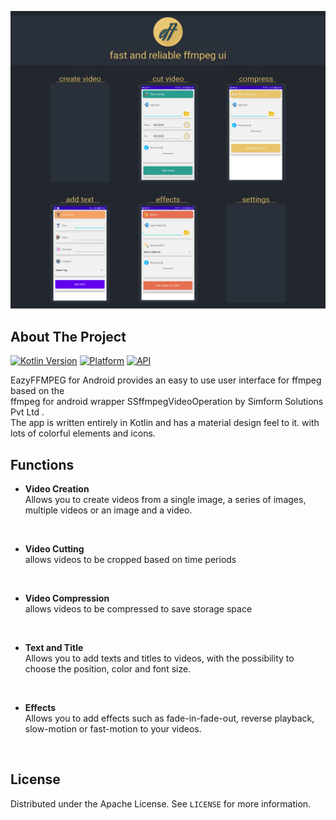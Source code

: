 <p align="center">
<img src="https://github.com/fj-gruenewald/EazyFFMPEG/blob/main/img/header.png" width="1080">
  </p>
  
## About The Project

[![Kotlin Version](https://img.shields.io/badge/Kotlin-1.4.21-blue.svg)](https://kotlinlang.org) [![Platform](https://img.shields.io/badge/Platform-Android-green.svg?style=flat)](https://www.android.com/) [![API](https://img.shields.io/badge/API-21%2B-brightgreen.svg?style=flat)](https://android-arsenal.com/api?level=19)

EazyFFMPEG for Android provides an easy to use user interface for ffmpeg based on the <br/>
ffmpeg for android wrapper SSffmpegVideoOperation by Simform Solutions Pvt Ltd . <br/>
The app is written entirely in Kotlin and has a material design feel to it. with lots of colorful elements and icons.

## Functions
 - **Video Creation** <br/>
Allows you to create videos from a single image, a series of images, multiple videos or an image and a video.
<br/>

 - **Video Cutting** <br/>
allows videos to be cropped based on time periods
<br/>

 - **Video Compression** <br/>
allows videos to be compressed to save storage space
<br/>

 - **Text and Title** <br/>
Allows you to add texts and titles to videos, with the possibility to choose the position, color and font size.
<br/>

 - **Effects** <br/>
Allows you to add effects such as fade-in-fade-out, reverse playback, slow-motion or fast-motion to your videos.
<br/>

  <!-- LICENSE -->
## License

Distributed under the Apache License. See `LICENSE` for more information.
